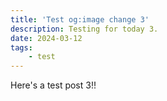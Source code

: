 ```yaml
---
title: 'Test og:image change 3'
description: Testing for today 3.
date: 2024-03-12
tags: 
    - test
---
```


Here's a test post 3!!